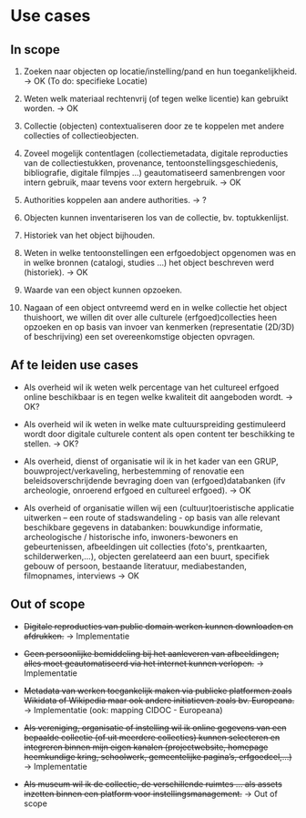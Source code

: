 # Use cases

## In scope

1. Zoeken naar objecten op locatie/instelling/pand en hun toegankelijkheid. ->  OK (To do: specifieke Locatie)

2. Weten welk materiaal rechtenvrij (of tegen welke licentie) kan gebruikt worden. -> OK

3. Collectie (objecten) contextualiseren door ze te koppelen met andere collecties of collectieobjecten.

4. Zoveel mogelijk contentlagen (collectiemetadata, digitale reproducties van de collectiestukken, provenance, tentoonstellingsgeschiedenis, bibliografie, digitale filmpjes …) geautomatiseerd samenbrengen voor intern gebruik, maar tevens voor extern hergebruik. → OK

5. Authorities koppelen aan andere authorities. -> ?

6. Objecten kunnen inventariseren los van de collectie, bv. toptukkenlijst.

7. Historiek van het object bijhouden.

8. Weten in welke tentoonstellingen een erfgoedobject opgenomen was en in welke bronnen (catalogi, studies …) het object beschreven werd (historiek). -> OK

9. Waarde van een object kunnen opzoeken.

10. Nagaan of een object ontvreemd werd en in welke collectie het object thuishoort, we willen dit over alle culturele (erfgoed)collecties heen opzoeken en op basis van invoer van kenmerken (representatie (2D/3D) of beschrijving) een set overeenkomstige objecten opvragen.

## Af te leiden use cases

- Als overheid wil ik weten welk percentage van het cultureel erfgoed online beschikbaar is en tegen welke kwaliteit dit aangeboden wordt. → OK?

- Als overheid wil ik weten in welke mate cultuurspreiding gestimuleerd wordt door digitale culturele content als open content ter beschikking te stellen. → OK?

- Als overheid, dienst of organisatie wil ik in het kader van een GRUP, bouwproject/verkaveling, herbestemming of renovatie een beleidsoverschrijdende bevraging doen van (erfgoed)databanken (ifv archeologie, onroerend erfgoed en cultureel erfgoed). → OK

- Als overheid of organisatie willen wij een (cultuur)toeristische applicatie uitwerken – een route of stadswandeling - op basis van alle relevant beschikbare gegevens in databanken: bouwkundige informatie, archeologische / historische info, inwoners-bewoners en gebeurtenissen, afbeeldingen uit collecties (foto's, prentkaarten, schilderwerken,...), objecten gerelateerd aan een buurt, specifiek gebouw of persoon, bestaande literatuur, mediabestanden, filmopnames, interviews → OK 

## Out of scope

- ~~Digitale reproducties van public domain werken kunnen downloaden en afdrukken.~~ -> Implementatie

- ~~Geen persoonlijke bemiddeling bij het aanleveren van afbeeldingen; alles moet geautomatiseerd via het internet kunnen verlopen.~~ -> Implementatie

- ~~Metadata van werken toegankelijk maken via publieke platformen zoals Wikidata of Wikipedia maar ook andere initiatieven zoals bv. Europeana.~~ → Implementatie (ook: mapping CIDOC - Europeana)

- ~~Als vereniging, organisatie of instelling wil ik online gegevens van een bepaalde collectie (of uit meerdere collecties) kunnen selecteren en integreren binnen mijn eigen kanalen (projectwebsite, homepage heemkundige kring, schoolwerk, gemeentelijke pagina’s, erfgoedcel,…)~~ -> Implementatie

- ~~Als museum wil ik de collectie, de verschillende ruimtes … als assets inzetten binnen een platform voor instellingsmanagement.~~ → Out of scope
